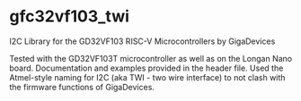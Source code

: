# gfc32vf103_twi
I2C Library for the GD32VF103 RISC-V Microcontrollers by GigaDevices

Tested with the GD32VF103T microcontroller as well as on the Longan Nano board.
Documentation and examples provided in the header file. Used the Atmel-style naming for I2C (aka TWI - two wire interface) to not clash with the firmware functions of GigaDevices.
